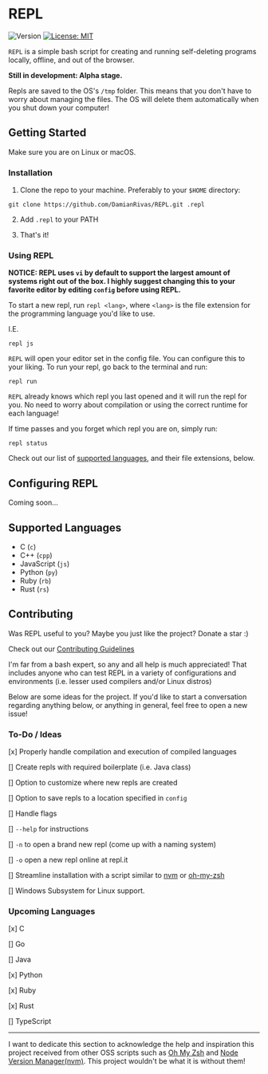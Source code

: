 # REPL

![Version](https://img.shields.io/github/tag/DamianRivas/REPL.svg)
[![License: MIT](https://img.shields.io/badge/License-MIT-blue.svg)](https://opensource.org/licenses/MIT)

`REPL` is a simple bash script for creating and running self-deleting programs locally, offline, and out of the browser.

**Still in development: Alpha stage.**

Repls are saved to the OS's `/tmp` folder. This means that you don't have to worry about managing the files. The OS will delete them automatically when you shut down your computer!

## Getting Started

Make sure you are on Linux or macOS.

### Installation

1. Clone the repo to your machine. Preferably to your `$HOME` directory:

```
git clone https://github.com/DamianRivas/REPL.git .repl
```

2. Add `.repl` to your PATH

3. That's it!

### Using REPL

**NOTICE: REPL uses `vi` by default to support the largest amount of systems right out of the box. I highly suggest changing this to your favorite editor by editing `config` before using REPL.**

To start a new repl, run `repl <lang>`, where `<lang>` is the file extension for the programming language you'd like to use.

I.E.

```
repl js
```

`REPL` will open your editor set in the config file. You can configure this to your liking. To run your repl, go back to the terminal and run:

```
repl run
```

`REPL` already knows which repl you last opened and it will run the repl for you. No need to worry about compilation or using the correct runtime for each language!

If time passes and you forget which repl you are on, simply run:

```
repl status
```

Check out our list of [supported languages](#supported-languages), and their file extensions, below.

## Configuring REPL

Coming soon...

## Supported Languages

[//]: # "When editing, the list below must be kept in alphabetical order"

- C (`c`)
- C++ (`cpp`)
- JavaScript (`js`)
- Python (`py`)
- Ruby (`rb`)
- Rust (`rs`)

## Contributing

Was REPL useful to you? Maybe you just like the project? Donate a star :)

Check out our [Contributing Guidelines](https://github.com/DamianRivas/REPL/blob/master/CONTRIBUTING.md)

I'm far from a bash expert, so any and all help is much appreciated! That includes anyone who can test REPL in a variety of configurations and environments (i.e. lesser used compilers and/or Linux distros)

Below are some ideas for the project. If you'd like to start a conversation regarding anything below, or anything in general, feel free to open a new issue!

### To-Do / Ideas

[x] Properly handle compilation and execution of compiled languages

[] Create repls with required boilerplate (i.e. Java class)

[] Option to customize where new repls are created

[] Option to save repls to a location specified in `config`

[] Handle flags

[] `--help` for instructions

[] `-n` to open a brand new repl (come up with a naming system)

[] `-o` open a new repl online at repl.it

[] Streamline installation with a script similar to [nvm](https://github.com/creationix/nvm) or [oh-my-zsh](https://github.com/robbyrussell/oh-my-zsh)

[] Windows Subsystem for Linux support.

### Upcoming Languages

[x] C

[] Go

[] Java

[x] Python

[x] Ruby

[x] Rust

[] TypeScript

---

I want to dedicate this section to acknowledge the help and inspiration this project received from other OSS scripts such as [Oh My Zsh](https://github.com/robbyrussell/oh-my-zsh) and [Node Version Manager(nvm)](https://github.com/creationix/nvm). This project wouldn't be what it is without them!
